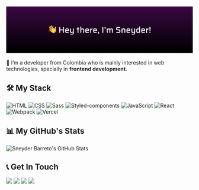 ![Header](https://github.com/sneyderdev/sneyderdev/blob/master/github-header.png?raw=true)

📌 I’m a developer from Colombia who is mainly interested in web technologies, specially in **frontend development**.

## 🛠 My Stack

![HTML](https://img.shields.io/badge/HTML-000?style=for-the-badge&logo=html5) ![CSS](https://img.shields.io/badge/CSS-000?style=for-the-badge&logo=css3&logoColor=1572B6) ![Sass](https://img.shields.io/badge/Sass-000?style=for-the-badge&logo=sass) ![Styled-components](https://img.shields.io/badge/Styled--components-000?style=for-the-badge&logo=styled-components) ![JavaScript](https://img.shields.io/badge/JavaScript-000?style=for-the-badge&logo=javascript) ![React](https://img.shields.io/badge/React-000?style=for-the-badge&logo=react) ![Webpack](https://img.shields.io/badge/Webpack-000?style=for-the-badge&logo=webpack) ![Vercel](https://img.shields.io/badge/Vercel-000?style=for-the-badge&logo=vercel)

## 📊 My GitHub's Stats

![Sneyder Barreto's GitHub Stats](https://github-readme-stats.vercel.app/api?username=sneyderdev&show_icons=true&title_color=fff&bg_color=90,3a0943,000&text_color=fff&icon_color=c435e8&hide_border=true)

## 📞 Get In Touch

[![](https://img.shields.io/badge/Email-000?style=for-the-badge&logo=gmail)](mailto:hello@sneyder.dev) [![](https://img.shields.io/badge/Website-000?style=for-the-badge&logo=google-chrome)](https://sneyder.dev) [![](https://img.shields.io/badge/Twitter-000?style=for-the-badge&logo=twitter)](https://twitter.com/sneyderdev) [![](https://img.shields.io/badge/LinkedIn-000?style=for-the-badge&logo=linkedin&logoColor=0077B5)](https://linkedin.com/in/sneyderdev)
